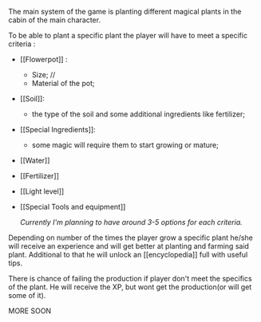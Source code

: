 The main system of the game is planting different magical plants in the cabin of the main character.

To be able to plant a specific plant the player will have to meet a specific criteria :

-   [[Flowerpot]] :
    -   Size; //
    -   Material of the pot;
-   [[Soil]]:
    -   the type of the soil and some additional ingredients like fertilizer;
-   [[Special Ingredients]]:
    -   some magic will require them to start growing or mature;
-   [[Water]]
-   [[Fertilizer]]
-   [[Light level]]
-   [[Special Tools and equipment]]

    _Currently I'm planning to have around 3-5 options for each criteria._

Depending on number of the times the player grow a specific plant he/she will receive an experience and will get better at planting and farming said plant.
Additional to that he will unlock an [[encyclopedia]] full with useful tips.

There is chance of failing the production if player don't meet the specifics of the plant. He will receive the XP, but wont get the production(or will get some of it).

MORE SOON
